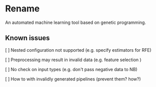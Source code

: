 # Rename
An automated machine learning tool based on genetic programming.

## Known issues
[ ] Nested configuration not supported (e.g. specify estimators for RFE)

[ ] Preprocessing may result in invalid data (e.g. feature selection )

[ ] No check on input types (e.g. don't pass negative data to NB)

[ ] How to with invalidly generated pipelines (prevent them? how?)
